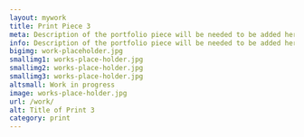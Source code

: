 ```yaml
---
layout: mywork
title: Print Piece 3
meta: Description of the portfolio piece will be needed to be added here to match the current page content.
info: Description of the portfolio piece will be needed to be added here to match the current page content.
bigimg: work-placeholder.jpg
smallimg1: works-place-holder.jpg
smallimg2: works-place-holder.jpg
smallimg3: works-place-holder.jpg
altsmall: Work in progress
image: works-place-holder.jpg
url: /work/
alt: Title of Print 3
category: print
---
```


